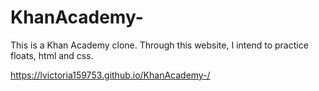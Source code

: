 # KhanAcademy-

This is a Khan Academy clone. Through this website, I intend to practice floats, html and css. 

https://lvictoria159753.github.io/KhanAcademy-/